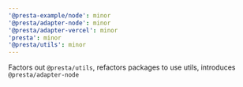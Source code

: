 ```yaml
---
'@presta-example/node': minor
'@presta/adapter-node': minor
'@presta/adapter-vercel': minor
'presta': minor
'@presta/utils': minor
---
```


Factors out `@presta/utils`, refactors packages to use utils, introduces `@presta/adapter-node`
